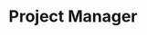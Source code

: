 ---
title: Project Manager
name: Matko Abramović
company: Hexis
avatar: "./avatars/matko-abramovic.png"
---